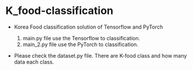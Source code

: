 # K_food-classification
- Korea Food classification solution of Tensorflow and PyTorch

  1. main.py file use the Tensorflow to classification.
  2. main_2.py file use the PyTorch to classification.

* Please check the dataset.py file. There are K-food class and how many data each class.

